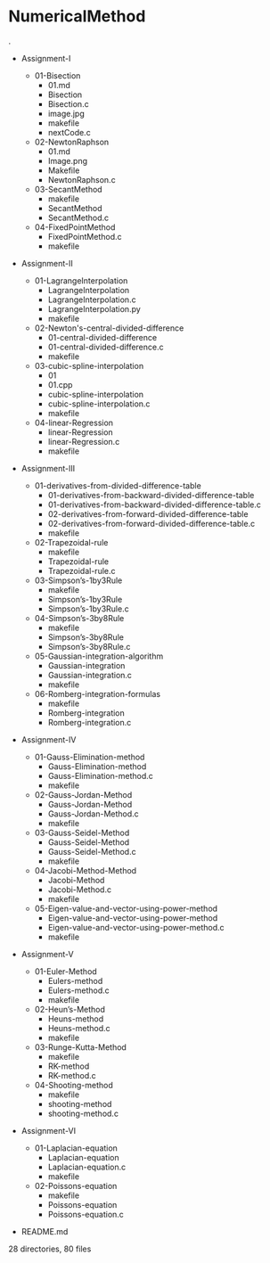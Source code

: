 # NumericalMethod


.
* Assignment-I
	 * 01-Bisection
	 	 * 01.md
	 	 * Bisection
	 	 * Bisection.c
	 	 * image.jpg
	 	 * makefile
	 	 * nextCode.c
	 * 02-NewtonRaphson
	 	 * 01.md
	 	 * Image.png
	 	 * Makefile
	 	 * NewtonRaphson.c
	 * 03-SecantMethod
	 	 * makefile
	 	 * SecantMethod
	 	 * SecantMethod.c
	 * 04-FixedPointMethod
	     * FixedPointMethod.c
	     * makefile
* Assignment-II
	 * 01-LagrangeInterpolation
	 	 * LagrangeInterpolation
	 	 * LagrangeInterpolation.c
	 	 * LagrangeInterpolation.py
	 	 * makefile
	 * 02-Newton's-central-divided-difference
	 	 * 01-central-divided-difference
	 	 * 01-central-divided-difference.c
	 	 * makefile
	 * 03-cubic-spline-interpolation 
	 	 * 01
	 	 * 01.cpp
	 	 * cubic-spline-interpolation
	 	 * cubic-spline-interpolation.c
	 	 * makefile
	 * 04-linear-Regression
	 	 * linear-Regression
	 	 * linear-Regression.c
	 	 * makefile
* Assignment-III
	 * 01-derivatives-from-divided-difference-table
	 	 * 01-derivatives-from-backward-divided-difference-table
	 	 * 01-derivatives-from-backward-divided-difference-table.c
	 	 * 02-derivatives-from-forward-divided-difference-table
	 	 * 02-derivatives-from-forward-divided-difference-table.c
	 	 * makefile
	 * 02-Trapezoidal-rule
	 	 * makefile
	 	 * Trapezoidal-rule
	 	 * Trapezoidal-rule.c
	 * 03-Simpson’s-1by3Rule
	 	 * makefile
	 	 * Simpson’s-1by3Rule
	 	 * Simpson’s-1by3Rule.c
	 * 04-Simpson’s-3by8Rule
	 	 * makefile
	 	 * Simpson’s-3by8Rule
	 	 * Simpson’s-3by8Rule.c
	 * 05-Gaussian-integration-algorithm
	 	 * Gaussian-integration
	 	 * Gaussian-integration.c
	 	 * makefile
	 * 06-Romberg-integration-formulas
	     * makefile
	     * Romberg-integration
	     * Romberg-integration.c
* Assignment-IV
	 * 01-Gauss-Elimination-method
	 	 * Gauss-Elimination-method
	 	 * Gauss-Elimination-method.c
	 	 * makefile
	 * 02-Gauss-Jordan-Method
	 	 * Gauss-Jordan-Method
	 	 * Gauss-Jordan-Method.c
	 	 * makefile
	 * 03-Gauss-Seidel-Method
	 	 * Gauss-Seidel-Method
	 	 * Gauss-Seidel-Method.c
	 	 * makefile
	 * 04-Jacobi-Method-Method
	 	 * Jacobi-Method
	 	 * Jacobi-Method.c
	 	 * makefile
	 * 05-Eigen-value-and-vector-using-power-method
	     * Eigen-value-and-vector-using-power-method
	     * Eigen-value-and-vector-using-power-method.c
	     * makefile
* Assignment-V
	 * 01-Euler-Method
	 	 * Eulers-method
	 	 * Eulers-method.c
	 	 * makefile
	 * 02-Heun’s-Method
	 	 * Heuns-method
	 	 * Heuns-method.c
	 	 * makefile
	 * 03-Runge-Kutta-Method
	 	 * makefile
	 	 * RK-method
	 	 * RK-method.c
	 * 04-Shooting-method
	 	 * makefile
	 	 * shooting-method
	 	 * shooting-method.c
* Assignment-VI
	 * 01-Laplacian-equation
	 	 * Laplacian-equation
	 	 * Laplacian-equation.c
	 	 * makefile
	 * 02-Poissons-equation
	     * makefile
	     * Poissons-equation
	     * Poissons-equation.c

* README.md


28 directories, 80 files
